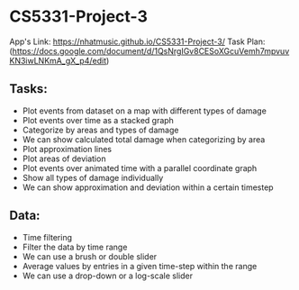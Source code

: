# CS5331-Project-3

App's Link: https://nhatmusic.github.io/CS5331-Project-3/
Task Plan: (https://docs.google.com/document/d/1QsNrgIGv8CESoXGcuVemh7mpvuvKN3iwLNKmA_gX_p4/edit)

## Tasks:
- Plot events from dataset on a map with different types of damage
- Plot events over time as a stacked graph
- Categorize by areas and types of damage
- We can show calculated total damage when categorizing by area
- Plot approximation lines
- Plot areas of deviation
- Plot events over animated time with a parallel coordinate graph
- Show all types of damage individually
- We can show approximation and deviation within a certain timestep
## Data:
- Time filtering
- Filter the data by time range
- We can use a brush or double slider
- Average values by entries in a given time-step within the range
- We can use a drop-down or a log-scale slider

